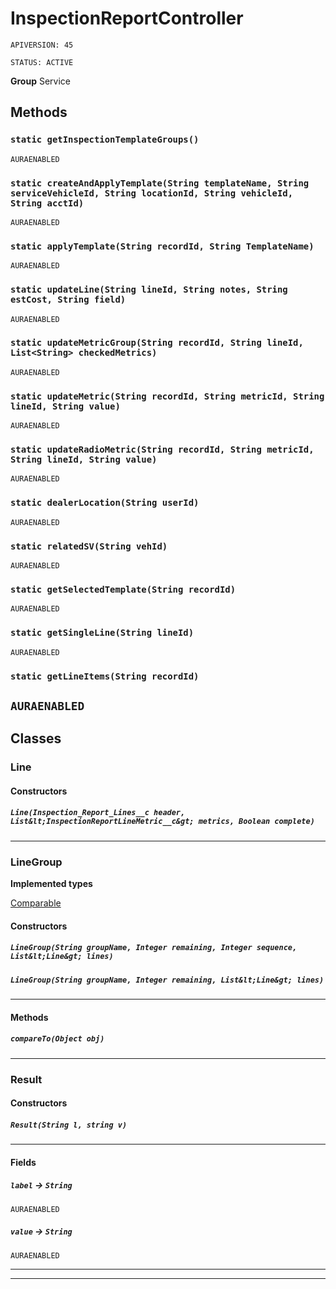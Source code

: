 # InspectionReportController

`APIVERSION: 45`

`STATUS: ACTIVE`



**Group** Service

## Methods
### `static getInspectionTemplateGroups()`

`AURAENABLED`
### `static createAndApplyTemplate(String templateName, String serviceVehicleId, String locationId, String vehicleId, String acctId)`

`AURAENABLED`
### `static applyTemplate(String recordId, String TemplateName)`

`AURAENABLED`
### `static updateLine(String lineId, String notes, String estCost, String field)`

`AURAENABLED`
### `static updateMetricGroup(String recordId, String lineId, List<String> checkedMetrics)`

`AURAENABLED`
### `static updateMetric(String recordId, String metricId, String lineId, String value)`

`AURAENABLED`
### `static updateRadioMetric(String recordId, String metricId, String lineId, String value)`

`AURAENABLED`
### `static dealerLocation(String userId)`

`AURAENABLED`
### `static relatedSV(String vehId)`

`AURAENABLED`
### `static getSelectedTemplate(String recordId)`

`AURAENABLED`
### `static getSingleLine(String lineId)`

`AURAENABLED`
### `static getLineItems(String recordId)`

`AURAENABLED`
---
## Classes
### Line
#### Constructors
##### `Line(Inspection_Report_Lines__c header, List&lt;InspectionReportLineMetric__c&gt; metrics, Boolean complete)`
---

### LineGroup

**Implemented types**

[Comparable](Comparable)

#### Constructors
##### `LineGroup(String groupName, Integer remaining, Integer sequence, List&lt;Line&gt; lines)`
##### `LineGroup(String groupName, Integer remaining, List&lt;Line&gt; lines)`
---
#### Methods
##### `compareTo(Object obj)`
---

### Result
#### Constructors
##### `Result(String l, string v)`
---
#### Fields

##### `label` → `String`

`AURAENABLED` 

##### `value` → `String`

`AURAENABLED` 

---

---
